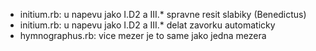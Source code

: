 * initium.rb: u napevu jako I.D2 a III.* spravne resit slabiky (Benedictus)
* initium.rb: u napevu jako I.D2 a III.* delat zavorku automaticky
* hymnographus.rb: vice mezer je to same jako jedna mezera
